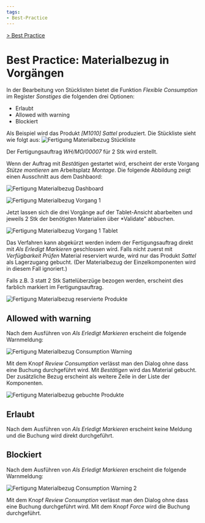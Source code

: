 ```yaml
---
tags:
- Best-Practice
---
```

[> Best Practice](Best%20Practice.md)
# Best Practice: Materialbezug in Vorgängen

In der Bearbeitung von Stücklisten bietet die Funktion *Flexible Consumption* im Register *Sonstiges* die folgenden drei Optionen:
* Erlaubt
* Allowed with warning
* Blockiert

Als Beispiel wird das Produkt *[M1010] Sattel* produziert. Die Stückliste sieht wie folgt aus:
![Fertigung Materialbezug Stückliste](assets/Best%20Practice%20Materialbezug%20in%20Vorg%C3%A4ngen%20St%C3%BCckliste.png)

Der Fertigungsauftrag *WH/MO/00007* für 2 Stk wird erstellt.

Wenn der Auftrag mit *Bestätigen* gestartet wird, erscheint der erste Vorgang *Stütze montieren* am Arbeitsplatz *Montage*. Die folgende Abbildung zeigt einen Ausschnitt aus dem Dashbaord:

![Fertigung Materialbezug Dashboard](assets/Best%20Practice%20Materialbezug%20in%20Vorg%C3%A4ngen%20Dashboard.png)

![Fertigung Materialbezug Vorgang 1](assets/Best%20Practice%20Materialbezug%20in%20Vorg%C3%A4ngen%20Vorgang%201.png)

Jetzt lassen sich die drei Vorgänge auf der Tablet-Ansicht abarbeiten und jeweils 2 Stk der benötigten Materialien über *Validate" abbuchen.

![Fertigung Materialbezug Vorgang 1 Tablet](assets/Best%20Practice%20Materialbezug%20in%20Vorg%C3%A4ngen%20Vorgang%201%20Tablet.png)

Das Verfahren kann abgekürzt werden indem der Fertigungsauftrag direkt mit *Als Erledigt Markieren* geschlossen wird. Falls nicht zuerst mit *Verfügbarkeit Prüfen* Material reserviert wurde, wird nur das Produkt *Sattel* als Lagerzugang gebucht. (Der Materialbezug der Einzelkomponenten wird in diesem Fall ignoriert.)

Falls z.B. 3 statt 2 Stk Sattelüberzüge bezogen werden, erscheint dies farblich markiert im Fertigungsauftrag.

![Fertigung Materialbezug reservierte Produkte](assets/Best%20Practice%20Materialbezug%20in%20Vorg%C3%A4ngen%20reservierte%20Produkte.png)

## Allowed with warning

Nach dem Ausführen von *Als Erledigt Markieren* erscheint die folgende Warnmeldung:

![Fertigung Materialbezug Consumption Warning](assets/Best%20Practice%20Materialbezug%20in%20Vorg%C3%A4ngen%20Consumption%20Warning.png)

Mit dem Knopf *Review Consumption* verlässt man den Dialog ohne dass eine Buchung durchgeführt wird. Mit *Bestätigen* wird das Material gebucht. Der zusätzliche Bezug erscheint als weitere Zeile in der Liste der Komponenten.

![Fertigung Materialbezug gebuchte Produkte](assets/Best%20Practice%20Materialbezug%20in%20Vorg%C3%A4ngen%20gebuchte%20Produkte.png)

## Erlaubt

Nach dem Ausführen von *Als Erledigt Markieren* erscheint keine Meldung und die Buchung wird direkt durchgeführt.

## Blockiert

Nach dem Ausführen von *Als Erledigt Markieren* erscheint die folgende Warnmeldung:

![Fertigung Materialbezug Consumption Warning 2](assets/Best%20Practice%20Materialbezug%20in%20Vorg%C3%A4ngen%20Consumption%20Warning%202.png)

Mit dem Knopf *Review Consumption* verlässt man den Dialog ohne dass eine Buchung durchgeführt wird. 
Mit dem Knopf *Force* wird die Buchung durchgeführt.
